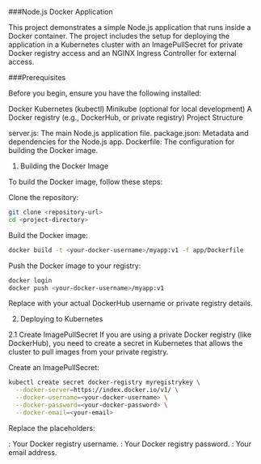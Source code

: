 ###Node.js Docker Application

This project demonstrates a simple Node.js application that runs inside a Docker container. The project includes the setup for deploying the application in a Kubernetes cluster with an ImagePullSecret for private Docker registry access and an NGINX Ingress Controller for external access.

###Prerequisites

Before you begin, ensure you have the following installed:

Docker
Kubernetes (kubectl)
Minikube (optional for local development)
A Docker registry (e.g., DockerHub, or private registry)
Project Structure

server.js: The main Node.js application file.
package.json: Metadata and dependencies for the Node.js app.
Dockerfile: The configuration for building the Docker image.
1. Building the Docker Image

To build the Docker image, follow these steps:

Clone the repository:
```bash
git clone <repository-url>
cd <project-directory>
```
Build the Docker image:
```bash
docker build -t <your-docker-username>/myapp:v1 -f app/Dockerfile
```
Push the Docker image to your registry:
```bash
docker login
docker push <your-docker-username>/myapp:v1
```
Replace <your-docker-username> with your actual DockerHub username or private registry details.

2. Deploying to Kubernetes

2.1 Create ImagePullSecret
If you are using a private Docker registry (like DockerHub), you need to create a secret in Kubernetes that allows the cluster to pull images from your private registry.

Create an ImagePullSecret:
```bash
kubectl create secret docker-registry myregistrykey \
  --docker-server=https://index.docker.io/v1/ \
  --docker-username=<your-docker-username> \
  --docker-password=<your-docker-password> \
  --docker-email=<your-email>
```
Replace the placeholders:

<your-docker-username>: Your Docker registry username.
<your-docker-password>: Your Docker registry password.
<your-email>: Your email address.


